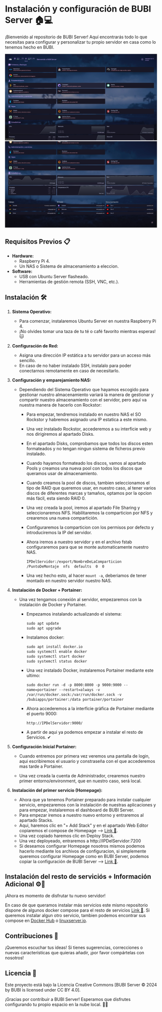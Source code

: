 # Instalación y configuración de BUBI Server 🏠💻

¡Bienvenido al repositorio de BUBI Server! Aquí encontrarás todo lo que necesitas para configurar y personalizar tu propio servidor en casa como lo tenemos hecho en BUBI.

![Resultado Final](https://raw.githubusercontent.com/bait-py/bubiserver/main/BUBIServerResult1.jpg)
![Resultado Final 2](https://raw.githubusercontent.com/bait-py/bubiserver/main/BUBIServerResult2.jpg)

## Requisitos Previos 📋

- **Hardware:**
  - Raspberry Pi 4.
  - Un NAS o Sistema de almacenamiento a eleccion.
- **Software:**
  - USB con Ubuntu Server flasheado.
  - Herramientas de gestión remota (SSH, VNC, etc.).

## Instalación 🛠️

1. **Sistema Operativo:**
   - Para comenzar, instalaremos Ubuntu Server en nuestra Raspberry Pi 4.
   - ¡No olvides tomar una taza de tu té o café favorito mientras esperas! 🐱

2. **Configuración de Red:**
   - Asigna una dirección IP estática a tu servidor para un acceso más sencillo.
   - En caso de no haber instalado SSH, instalalo para poder conectarnos remotamente en caso de necesitarlo.
     
3. **Configuración y emparejamiento NAS:**
   - Dependiendo del Sistema Operativo que hayamos escogido para gestionar nuestro almacenamiento variará la manera de gestionar y compartir nuestro almacenamiento con el servidor, pero aquí va nuestra manera de hacerlo con Rockstor:
     - Para empezar, tendremos instalado en nuestro NAS el SO Rockstor y habremos asignado una IP estatica a este mismo.
       
     - Una vez instalado Rockstor, accederemos a su interficie web y nos dirigiremos al apartado Disks.
     - En el apartado Disks, comprobamos que todos los discos esten formateados y no tengan ningun sistema de ficheros previo instalado.
     - Cuando hayamos formateado los discos, vamos al apartado Pools y creamos una nueva pool con todos los discos que queramos usar de almacenamiento.
     - Cuando creamos la pool de discos, tambien seleccionamos el tipo de RAID que queremos usar, en nuestro caso, al tener varios discos de diferentes marcas y tamaños, optamos por la opcion más fácil, esta siendo RAID 0.
     - Una vez creada la pool, iremos al apartado File Sharing y seleccionaremos NFS. Habilitaremos la comparticion por NFS y crearemos una nueva compartición.
     - Configuraremos la comparticion con los permisos por defecto y introduciremos la IP del servidor.
     - Ahora iremos a nuestro servidor y en el archivo fstab configuraremos para que se monte automaticamente nuestro NAS.
       ```
       IPDelServidor:/export/NombreDeLaComparticion  /PuntoDeMontaje  nfs  defaults  0  0
       ```
     - Una vez hecho esto, al hacer ```mount -a```, deberiamos de tener montado en nuestro servidor nuestro NAS. 

4. **Instalación de Docker + Portainer:**
   - Una vez tengamos conexión al servidor, empezaremos con la instalación de Docker y Portainer.
     
     - Empezamos instalando actualizando el sistema:
         ```
         sudo apt update
         sudo apt upgrade
         ```
     - Instalamos docker:
         ```
         sudo apt install docker.io
         sudo systemctl enable docker
         sudo systemctl start docker
         sudo systemctl status docker
         ```
     - Una vez instalado Docker, instalaremos Portainer mediante este ultimo:
         ```
         sudo docker run -d -p 8000:8000 -p 9000:9000 --name=portainer --restart=always -v /var/run/docker.sock:/var/run/docker.sock -v   /bubiapps/portainer:/data portainer/portainer
         ```
      - Ahora accederemos a la interficie gràfica de Portainer mediante el puerto 9000:
         ```
         http://IPDelServidor:9000/
         ```
      - A partir de aqui ya podemos empezar a instalar el resto de Servicios. ✔
        
  4. **Configuración Inicial Portainer:**
       - Cuando entremos por primera vez veremos una pantalla de login, aqui escribiremos el usuario y constraseña con el que accederemos mas tarde a Portainer.
         
       - Una vez creada la cuenta de Administrador, crearemos nuestro primer entorno/environment, que en nuestro caso, será local.

  5. **Instalación del primer servicio (Homepage):**
       - Ahora que ya tenemos Portainer preparado para instalar cualquier servicio, empezaremos con la instalación de nuestras aplicaciones y para empezar, instalaremos el dashboard de BUBI Server.
       - Para empezar iremos a nuestro nuevo entorno y entraremos al apartado Stacks.
       - Aqui, haremos clic en "+ Add Stack" y en el apartado Web Editor copiaremos el compose de Homepage --> [Link 🔗](https://github.com/bait-py/bubiserver/blob/main/portainer%20docker%20compose/homepage.yaml).
       - Una vez copiado haremos clic en Deploy Stack.
       - Una vez deployeado, entraremos a http://IPDelServidor:7200
       - Si deseamos configurar Homepage nosotros mismos podemos hacerlo mediante los archivos de configuracion, si simplemente queremos configurar Homepage como en BUBI Server, podemos copiar la configuración de BUBI Server --> [Link 🔗](https://github.com/bait-py/bubiserver/tree/main/homepage%20config).

## Instalación del resto de serviciós + Información Adicional ⚙🔧

¡Ahora es momento de disfrutar tu nuevo servidor!

En caso de que queramos instalar más servicios este mismo repositorio dispone de algunos docker compose para el resto de servicios [Link 🔗](https://github.com/bait-py/bubiserver/tree/main/portainer%20docker%20compose).
Si queremos instalar algun otro servicio, tambien podemos encontrar sus compose en [Docker Hub](https://hub.docker.com/search?q=linuxserver) o [linuxserver.io](https://docs.linuxserver.io/).

## Contribuciones 🎉

¡Queremos escuchar tus ideas! Si tienes sugerencias, correcciones o nuevas características que quieras añadir, ¡por favor compártelas con nosotros!

## Licencia 📝

Este proyecto está bajo la Licencia Creative Commons [BUBI Server © 2024 by BUBI is licensed under CC BY 4.0].

¡Gracias por contribuir a BUBI Server! Esperamos que disfrutes configurando tu propio espacio en la nube local. 🚀✨
